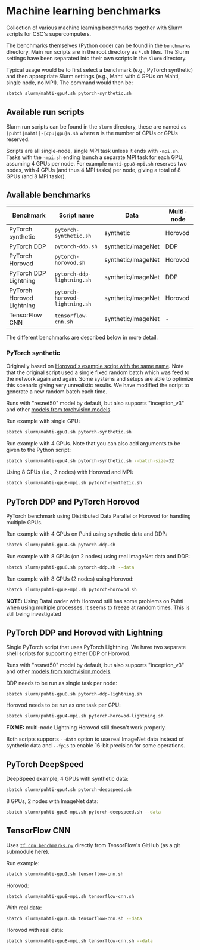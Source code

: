 # Machine learning benchmarks

Collection of various machine learning benchmarks together with Slurm scripts
for CSC's supercomputers.

The benchmarks themselves (Python code) can be found in the `benchmarks`
directory. Main run scripts are in the root directory as `*.sh` files. The Slurm
settings have been separated into their own scripts in the `slurm` directory.

Typical usage would be to first select a benchmark (e.g., PyTorch synthetic) and
then appropriate Slurm settings (e.g., Mahti with 4 GPUs on Mahti, single node,
no MPI). The command would then be:

```bash
sbatch slurm/mahti-gpu4.sh pytorch-synthetic.sh
```

## Available run scripts

Slurm run scripts can be found in the `slurm` directory, these are named as
`[puhti|mahti]-[cpu|gpu]N.sh` where `N` is the number of CPUs or GPUs reserved.

Scripts are all single-node, single MPI task unless it ends with `-mpi.sh`.
Tasks with the `-mpi.sh` ending launch a separate MPI task for each GPU,
assuming 4 GPUs per node. For example `mahti-gpu8-mpi.sh` reserves two nodes,
with 4 GPUs (and thus 4 MPI tasks) per node, giving a total of 8 GPUs (and 8 MPI
tasks).


## Available benchmarks

| Benchmark                 | Script name                    | Data               | Multi-node |
| ---------                 | -----------                    | ----               | ---        |
| PyTorch synthetic         | `pytorch-synthetic.sh`         | synthetic          | Horovod    |
| PyTorch DDP               | `pytorch-ddp.sh`               | synthetic/ImageNet | DDP        |
| PyTorch Horovod           | `pytorch-horovod.sh`           | synthetic/ImageNet | Horovod    |
| PyTorch DDP Lightning     | `pytorch-ddp-lightning.sh`     | synthetic/ImageNet | DDP        |
| PyTorch Horovod Lightning | `pytorch-horovod-lightning.sh` | synthetic/ImageNet | Horovod    |
| TensorFlow CNN            | `tensorflow-cnn.sh`            | synthetic/ImageNet | -          |

The different benchmarks are described below in more detail. 


### PyTorch synthetic

Originally based on [Horovod's example script with the same name][1]. Note that
the original script used a single fixed random batch which was feed to the
network again and again. Some systems and setups are able to optimize this
scenario giving very unrealistic results. We have modified the script to
generate a new random batch each time.

Runs with "resnet50" model by default, but also supports "inception_v3" and
other [models from torchvision.models][2].

Run example with single GPU:

```bash
sbatch slurm/mahti-gpu1.sh pytorch-synthetic.sh
```

Run example with 4 GPUs. Note that you can also add arguments to be given to
the Python script:

```bash
sbatch slurm/mahti-gpu4.sh pytorch-synthetic.sh --batch-size=32
```

Using 8 GPUs (i.e., 2 nodes) with Horovod and MPI:

```bash
sbatch slurm/mahti-gpu8-mpi.sh pytorch-synthetic.sh
```

## PyTorch DDP and PyTorch Horovod

PyTorch benchmark using Distributed Data Parallel or Horovod for handling
multiple GPUs.

Run example with 4 GPUs on Puhti using synthetic data and DDP:

```bash
sbatch slurm/puhti-gpu4.sh pytorch-ddp.sh
```

Run example with 8 GPUs (on 2 nodes) using real ImageNet data and DDP:

```bash
sbatch slurm/puhti-gpu8.sh pytorch-ddp.sh --data
```

Run example with 8 GPUs (2 nodes) using Horovod:

```bash
sbatch slurm/puhti-gpu8-mpi.sh pytorch-horovod.sh
```

**NOTE:** Using DataLoader with Horovod still has some problems on Puhti when
using multiple processes. It seems to freeze at random times. This is still
being investigated


## PyTorch DDP and Horovod with Lightning

Single PyTorch script that uses PyTorch Lightning. We have two separate shell
scripts for supporting either DDP or Horovod.

Runs with "resnet50" model by default, but also supports "inception_v3" and
other [models from torchvision.models][2].


DDP needs to be run as single task per node:

```bash
sbatch slurm/puhti-gpu8.sh pytorch-ddp-lightning.sh
```

Horovod needs to be run as one task per GPU:

```bash
sbatch slurm/puhti-gpu4-mpi.sh pytorch-horovod-lightning.sh
```

**FIXME:** multi-node Lightning Horovod still doesn't work properly.

Both scripts supports `--data` option to use real ImageNet data instead of
synthetic data and `--fp16` to enable 16-bit precision for some operations.

## PyTorch DeepSpeed

DeepSpeed example, 4 GPUs with synthetic data:

```bash
sbatch slurm/puhti-gpu4.sh pytorch-deepspeed.sh
```

8 GPUs, 2 nodes with ImageNet data:

```bash
sbatch slurm/puhti-gpu8-mpi.sh pytorch-deepspeed.sh --data
```

## TensorFlow CNN

Uses [`tf_cnn_benchmarks.py`][3] directly from TensorFlow's GitHub (as a git
submodule here).

Run example:

```bash
sbatch slurm/mahti-gpu1.sh tensorflow-cnn.sh
```

Horovod:

```bash
sbatch slurm/mahti-gpu8-mpi.sh tensorflow-cnn.sh
```

With real data:

```bash
sbatch slurm/mahti-gpu1.sh tensorflow-cnn.sh --data
```

Horovod with real data:
```bash
sbatch slurm/mahti-gpu8-mpi.sh tensorflow-cnn.sh --data
```


[1]: https://github.com/horovod/horovod/blob/master/examples/pytorch/pytorch_synthetic_benchmark.py
[2]: https://pytorch.org/vision/stable/models.html
[3]: https://github.com/tensorflow/benchmarks/blob/master/scripts/tf_cnn_benchmarks/tf_cnn_benchmarks.py
